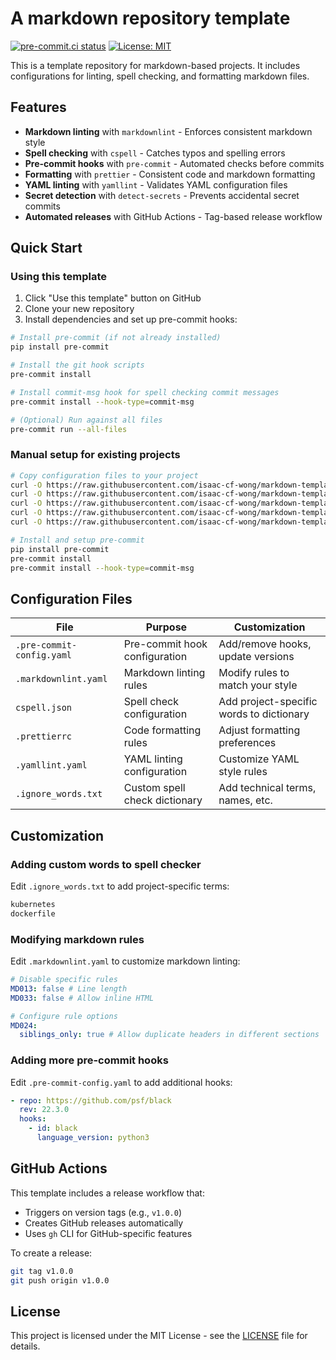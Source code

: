 # A markdown repository template

[![pre-commit.ci status](https://results.pre-commit.ci/badge/github/isaac-cf-wong/markdown-template/main.svg)](https://results.pre-commit.ci/latest/github/isaac-cf-wong/markdown-template/main)
[![License: MIT](https://img.shields.io/badge/License-MIT-yellow.svg)](./LICENSE)

This is a template repository for markdown-based projects. It includes configurations for linting, spell checking, and formatting markdown files.

## Features

- **Markdown linting** with `markdownlint` - Enforces consistent markdown style
- **Spell checking** with `cspell` - Catches typos and spelling errors
- **Pre-commit hooks** with `pre-commit` - Automated checks before commits
- **Formatting** with `prettier` - Consistent code and markdown formatting
- **YAML linting** with `yamllint` - Validates YAML configuration files
- **Secret detection** with `detect-secrets` - Prevents accidental secret
  commits
- **Automated releases** with GitHub Actions - Tag-based release workflow

## Quick Start

### Using this template

1. Click "Use this template" button on GitHub
2. Clone your new repository
3. Install dependencies and set up pre-commit hooks:

```bash
# Install pre-commit (if not already installed)
pip install pre-commit

# Install the git hook scripts
pre-commit install

# Install commit-msg hook for spell checking commit messages
pre-commit install --hook-type=commit-msg

# (Optional) Run against all files
pre-commit run --all-files
```

### Manual setup for existing projects

```bash
# Copy configuration files to your project
curl -O https://raw.githubusercontent.com/isaac-cf-wong/markdown-template/main/.pre-commit-config.yaml
curl -O https://raw.githubusercontent.com/isaac-cf-wong/markdown-template/main/.markdownlint.yaml
curl -O https://raw.githubusercontent.com/isaac-cf-wong/markdown-template/main/.yamllint.yaml
curl -O https://raw.githubusercontent.com/isaac-cf-wong/markdown-template/main/cspell.json
curl -O https://raw.githubusercontent.com/isaac-cf-wong/markdown-template/main/.prettierrc

# Install and setup pre-commit
pip install pre-commit
pre-commit install
pre-commit install --hook-type=commit-msg
```

## Configuration Files

| File                      | Purpose                       | Customization                            |
| ------------------------- | ----------------------------- | ---------------------------------------- |
| `.pre-commit-config.yaml` | Pre-commit hook configuration | Add/remove hooks, update versions        |
| `.markdownlint.yaml`      | Markdown linting rules        | Modify rules to match your style         |
| `cspell.json`             | Spell check configuration     | Add project-specific words to dictionary |
| `.prettierrc`             | Code formatting rules         | Adjust formatting preferences            |
| `.yamllint.yaml`          | YAML linting configuration    | Customize YAML style rules               |
| `.ignore_words.txt`       | Custom spell check dictionary | Add technical terms, names, etc.         |

## Customization

### Adding custom words to spell checker

Edit `.ignore_words.txt` to add project-specific terms:

```txt
kubernetes
dockerfile
```

### Modifying markdown rules

Edit `.markdownlint.yaml` to customize markdown linting:

```yaml
# Disable specific rules
MD013: false # Line length
MD033: false # Allow inline HTML

# Configure rule options
MD024:
  siblings_only: true # Allow duplicate headers in different sections
```

### Adding more pre-commit hooks

Edit `.pre-commit-config.yaml` to add additional hooks:

```yaml
- repo: https://github.com/psf/black
  rev: 22.3.0
  hooks:
    - id: black
      language_version: python3
```

## GitHub Actions

This template includes a release workflow that:

- Triggers on version tags (e.g., `v1.0.0`)
- Creates GitHub releases automatically
- Uses `gh` CLI for GitHub-specific features

To create a release:

```bash
git tag v1.0.0
git push origin v1.0.0
```

## License

This project is licensed under the MIT License - see the [LICENSE](LICENSE) file
for details.
